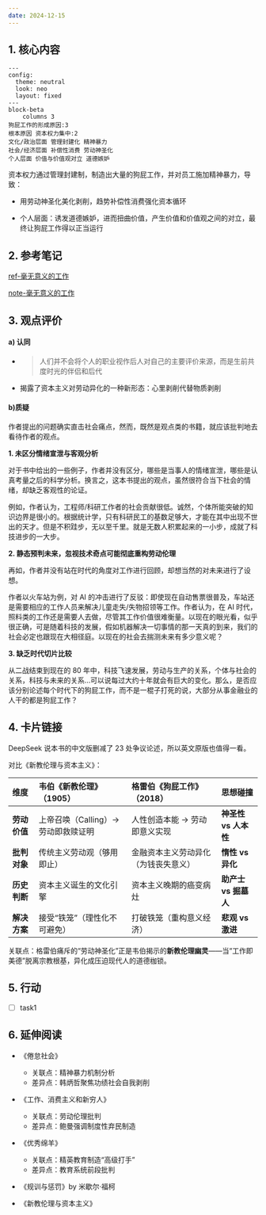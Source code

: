 ```yaml
---
date: 2024-12-15
---
```

## 1. 核心内容

```mermaid
---
config:
  theme: neutral
  look: neo
  layout: fixed
---
block-beta
    columns 3
狗屁工作的形成原因:3
根本原因 资本权力集中:2
文化/政治层面 管理封建化 精神暴力
社会/经济层面 补偿性消费 劳动神圣化
个人层面 价值与价值观对立 道德嫉妒
```

资本权力通过管理封建制，制造出大量的狗屁工作，并对员工施加精神暴力，导致：

- 用劳动神圣化美化剥削，趋势补偿性消费强化资本循环

- 个人层面：诱发道德嫉妒，进而扭曲价值，产生价值和价值观之间的对立，最终让狗屁工作得以正当运行

## 2. 参考笔记

[ref-毫无意义的工作](ref-毫无意义的工作)

[note-毫无意义的工作](note-毫无意义的工作)

## 3. 观点评价

#### a) 认同

- > 人们并不会将个人的职业视作后人对自己的主要评价来源，而是生前共度时光的伴侣和后代

- 揭露了资本主义对劳动异化的一种新形态：心里剥削代替物质剥削

#### b)质疑

作者提出的问题确实直击社会痛点，然而，既然是观点类的书籍，就应该批判地去看待作者的观点。

**1. 未区分情绪宣泄与客观分析**

对于书中给出的一些例子，作者并没有区分，哪些是当事人的情绪宣泄，哪些是认真考量之后的科学分析。换言之，这本书提出的观点，虽然很符合当下社会的情绪，却缺乏客观性的论证。

例如，作者认为，工程师/科研工作者的社会贡献很低。诚然，个体所能突破的知识边界是很小的。根据统计学，只有科研民工的基数足够大，才能在其中出现不世出的天才。但是不积跬步，无以至千里。就是无数人积累起来的一小步，成就了科技进步的一大步。

**2. 静态预判未来，忽视技术奇点可能彻底重构劳动伦理**

再如，作者并没有站在时代的角度对工作进行回顾，却想当然的对未来进行了设想。

作者以火车站为例，对 AI 的冲击进行了反驳：即使现在自动售票很普及，车站还是需要相应的工作人员来解决儿童走失/失物招领等工作。作者认为，在 AI 时代，照料类的工作还是需要人去做，尽管其工作价值很难衡量。以现在的眼光看，似乎很正确，可是随着科技的发展，假如机器解决一切事情的那一天真的到来，我们的社会必定也跟现在大相径庭。以现在的社会去揣测未来有多少意义呢？

**3. 缺乏时代切片比较**

从二战结束到现在的 80 年中，科技飞速发展，劳动与生产的关系，个体与社会的关系，科技与未来的关系...可以说每过大约十年就会有巨大的变化。那么，是否应该分别论述每个时代下的狗屁工作，而不是一棍子打死的说，大部分从事金融业的人干的都是狗屁工作？

## 4. 卡片链接

DeepSeek 说本书的中文版删减了 23 处争议论述，所以英文原版也值得一看。

对比《新教伦理与资本主义》：

| **维度**   | **韦伯《新教伦理》**（1905）     | **格雷伯《狗屁工作》**（2018） | **思想碰撞**       |
| :------- | :--------------------- | :------------------ | :------------- |
| **劳动价值** | 上帝召唤（Calling）→ 劳动即救赎证明 | 人性创造本能 → 劳动即意义实现    | **神圣性 vs 人本性** |
| **批判对象** | 传统主义劳动观（够用即止）          | 金融资本主义劳动异化（为钱丧失意义）  | **惰性 vs 异化**   |
| **历史判断** | 资本主义诞生的文化引擎            | 资本主义晚期的癌变病灶         | **助产士 vs 掘墓人** |
| **解决方案** | 接受“铁笼”（理性化不可避免）        | 打破铁笼（重构意义经济）        | **悲观 vs 激进**   |

关联点：格雷伯痛斥的“劳动神圣化”正是韦伯揭示的**新教伦理幽灵**——当“工作即美德”脱离宗教根基，异化成压迫现代人的道德枷锁。

## 5. 行动

- [ ] task1

## 6. 延伸阅读

- 《倦怠社会》
  - 关联点：精神暴力机制分析
  - 差异点：韩炳哲聚焦功绩社会自我剥削

- 《工作、消费主义和新穷人》
  - 关联点：劳动伦理批判
  - 差异点：鲍曼强调制度性弃民制造

- 《优秀绵羊》
  - 关联点：精英教育制造“高级打手”
  - 差异点：教育系统前段批判

- 《规训与惩罚》by 米歇尔·福柯

- 《新教伦理与资本主义》
